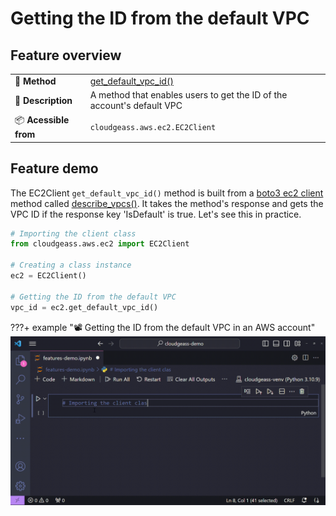 # Getting the ID from the default VPC

## Feature overview

| | |
| :-- | :-- |
| 🚀 **Method** | [get_default_vpc_id()](../../mkdocstrings/ec2.md/#cloudgeass.aws.ec2.EC2Client.get_default_vpc_id) |
| 📄 **Description** | A method that enables users to get the ID of the account's default VPC |
| 📦 **Acessible from** | `cloudgeass.aws.ec2.EC2Client` |

## Feature demo

The EC2Client `get_default_vpc_id()` method is built from a [boto3 ec2 client](https://boto3.amazonaws.com/v1/documentation/api/latest/reference/services/ec2.html) method called [describe_vpcs()](https://boto3.amazonaws.com/v1/documentation/api/latest/reference/services/ec2/client/describe_vpcs.html). It takes the method's response and gets the VPC ID if the response key 'IsDefault' is true. Let's see this in practice.


```python
# Importing the client class
from cloudgeass.aws.ec2 import EC2Client

# Creating a class instance
ec2 = EC2Client()

# Getting the ID from the default VPC
vpc_id = ec2.get_default_vpc_id()
```

???+ example "📽️ Getting the ID from the default VPC in an AWS account"
    ![A video gif showing the get_default_vpc_id() method](https://github.com/ThiagoPanini/cloudgeass/blob/v2.0.x/docs/assets/gifs/ec2-get_default_vpc_id.gif?raw=true)
